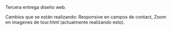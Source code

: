 Tercera entrega diseño web.

Cambios que se están realizando: Responsive en campos de contact, Zoom en imagenes de tour.html (actualmente realizando esto).
